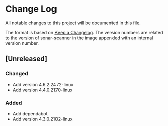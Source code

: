 # Change Log
All notable changes to this project will be documented in this file.

The format is based on [Keep a Changelog](http://keepachangelog.com/).
The version numbers are related to the version of sonar-scanner in the image appended with an internal version number.

## [Unreleased]

### Changed
- Add version 4.6.2.2472-linux
- Add version 4.4.0.2170-linux

### Added
- Add dependabot 
- Add version 4.3.0.2102-linux 
